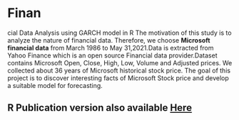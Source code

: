 # Finan
cial Data Analysis using GARCH model in R
The motivation of this study is to analyze the nature of financial data. Therefore, we choose **Microsoft financial data** from March 1986 to May 31,2021.Data is extracted from Yahoo Finance which is an open source Financial data provider.Dataset contains Microsoft Open, Close, High, Low, Volume and Adjusted prices. We collected about 36 years of Microsoft historical stock price. The goal of this project is to discover interesting facts of Microsoft Stock price and develop a suitable model for forecasting.

## R Publication version also available [Here](https://rpubs.com/Mahmud_Hasan/778532)
